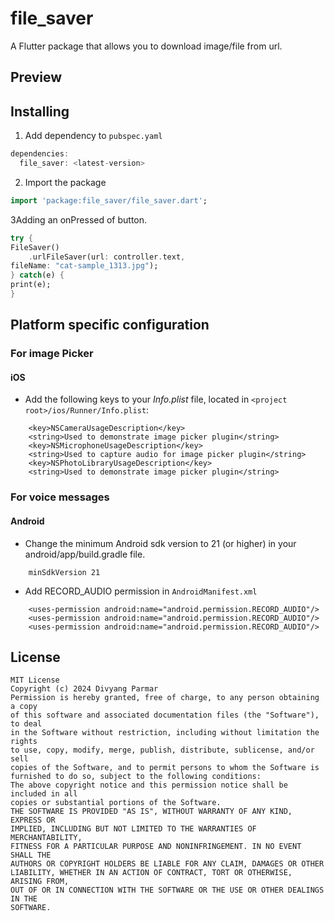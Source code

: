 # file_saver

A Flutter package that allows you to download image/file from url.

## Preview


## Installing

1.  Add dependency to `pubspec.yaml`

```dart
dependencies:
  file_saver: <latest-version>
```

2.  Import the package
```dart
import 'package:file_saver/file_saver.dart';
```


3Adding an onPressed of button.
```dart
try {
FileSaver()
    .urlFileSaver(url: controller.text,
fileName: "cat-sample_1313.jpg");
} catch(e) {
print(e);
}
```



## Platform specific configuration

### For image Picker
#### iOS
* Add the following keys to your _Info.plist_ file, located in `<project root>/ios/Runner/Info.plist`:

```
    <key>NSCameraUsageDescription</key>
    <string>Used to demonstrate image picker plugin</string>
    <key>NSMicrophoneUsageDescription</key>
    <string>Used to capture audio for image picker plugin</string>
    <key>NSPhotoLibraryUsageDescription</key>
    <string>Used to demonstrate image picker plugin</string>
```

### For voice messages

#### Android
* Change the minimum Android sdk version to 21 (or higher) in your android/app/build.gradle file.
```
    minSdkVersion 21
```

* Add RECORD_AUDIO permission in `AndroidManifest.xml`
```
    <uses-permission android:name="android.permission.RECORD_AUDIO"/>
    <uses-permission android:name="android.permission.RECORD_AUDIO"/>
    <uses-permission android:name="android.permission.RECORD_AUDIO"/>
```

## License

```text
MIT License
Copyright (c) 2024 Divyang Parmar
Permission is hereby granted, free of charge, to any person obtaining a copy
of this software and associated documentation files (the "Software"), to deal
in the Software without restriction, including without limitation the rights
to use, copy, modify, merge, publish, distribute, sublicense, and/or sell
copies of the Software, and to permit persons to whom the Software is
furnished to do so, subject to the following conditions:
The above copyright notice and this permission notice shall be included in all
copies or substantial portions of the Software.
THE SOFTWARE IS PROVIDED "AS IS", WITHOUT WARRANTY OF ANY KIND, EXPRESS OR
IMPLIED, INCLUDING BUT NOT LIMITED TO THE WARRANTIES OF MERCHANTABILITY,
FITNESS FOR A PARTICULAR PURPOSE AND NONINFRINGEMENT. IN NO EVENT SHALL THE
AUTHORS OR COPYRIGHT HOLDERS BE LIABLE FOR ANY CLAIM, DAMAGES OR OTHER
LIABILITY, WHETHER IN AN ACTION OF CONTRACT, TORT OR OTHERWISE, ARISING FROM,
OUT OF OR IN CONNECTION WITH THE SOFTWARE OR THE USE OR OTHER DEALINGS IN THE
SOFTWARE.
```